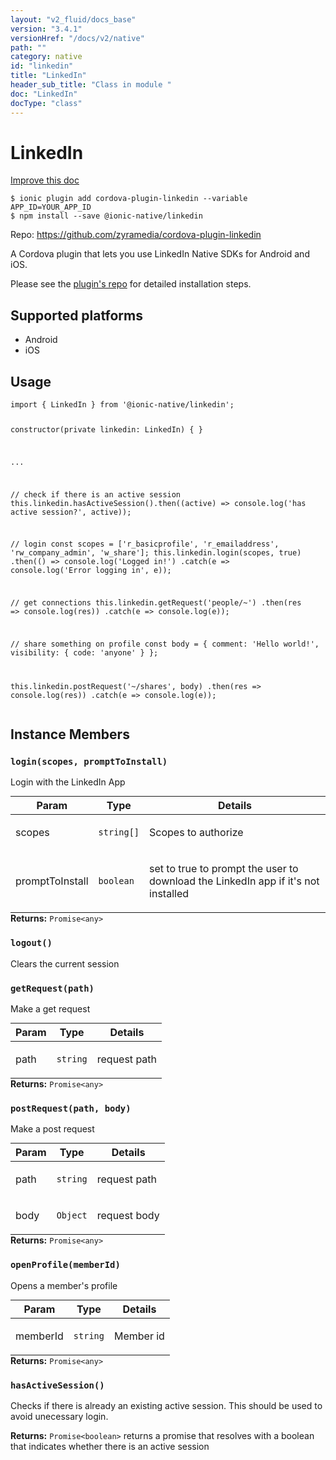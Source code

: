 ```yaml
---
layout: "v2_fluid/docs_base"
version: "3.4.1"
versionHref: "/docs/v2/native"
path: ""
category: native
id: "linkedin"
title: "LinkedIn"
header_sub_title: "Class in module "
doc: "LinkedIn"
docType: "class"
---
```


<h1 class="api-title">LinkedIn</h1>

<a class="improve-v2-docs" href="http://github.com/driftyco/ionic-native/edit/master/src/@ionic-native/plugins/linkedin/index.ts#L3">
  Improve this doc
</a>






<pre><code class="nohighlight">$ ionic plugin add cordova-plugin-linkedin --variable APP_ID=YOUR_APP_ID
$ npm install --save @ionic-native/linkedin
</code></pre>
<p>Repo:
  <a href="https://github.com/zyramedia/cordova-plugin-linkedin">
    https://github.com/zyramedia/cordova-plugin-linkedin
  </a>
</p>


<p>A Cordova plugin that lets you use LinkedIn Native SDKs for Android and iOS.</p>
<p>Please see the <a href="https://github.com/zyramedia/cordova-plugin-linkedin#installation">plugin&#39;s repo</a> for detailed installation steps.</p>




<h2>Supported platforms</h2>
<ul>
  <li>Android</li><li>iOS</li>
</ul>






<h2>Usage</h2>
<pre><code>import { LinkedIn } from &#39;@ionic-native/linkedin&#39;;

constructor(private linkedin: LinkedIn) { }

...

// check if there is an active session
this.linkedin.hasActiveSession().then((active) =&gt; console.log(&#39;has active session?&#39;, active));

// login
const scopes = [&#39;r_basicprofile&#39;, &#39;r_emailaddress&#39;, &#39;rw_company_admin&#39;, &#39;w_share&#39;];
this.linkedin.login(scopes, true)
  .then(() =&gt; console.log(&#39;Logged in!&#39;)
  .catch(e =&gt; console.log(&#39;Error logging in&#39;, e));


// get connections
this.linkedin.getRequest(&#39;people/~&#39;)
  .then(res =&gt; console.log(res))
  .catch(e =&gt; console.log(e));

// share something on profile
const body = {
  comment: &#39;Hello world!&#39;,
  visibility: {
    code: &#39;anyone&#39;
  }
};

this.linkedin.postRequest(&#39;~/shares&#39;, body)
  .then(res =&gt; console.log(res))
  .catch(e =&gt; console.log(e));
</code></pre>








<h2>Instance Members</h2>
<h3><a class="anchor" name="login" href="#login"></a><code>login(scopes,&nbsp;promptToInstall)</code></h3>


Login with the LinkedIn App
<table class="table param-table" style="margin:0;">
  <thead>
  <tr>
    <th>Param</th>
    <th>Type</th>
    <th>Details</th>
  </tr>
  </thead>
  <tbody>
  <tr>
    <td>
      scopes</td>
    <td>
      <code>string[]</code>
    </td>
    <td>
      <p>Scopes to authorize</p>
</td>
  </tr>
  
  <tr>
    <td>
      promptToInstall</td>
    <td>
      <code>boolean</code>
    </td>
    <td>
      <p>set to true to prompt the user to download the LinkedIn app if it&#39;s not installed</p>
</td>
  </tr>
  </tbody>
</table>

<div class="return-value" markdown="1">
  <i class="icon ion-arrow-return-left"></i>
  <b>Returns:</b> <code>Promise&lt;any&gt;</code> 
</div><h3><a class="anchor" name="logout" href="#logout"></a><code>logout()</code></h3>




Clears the current session



<h3><a class="anchor" name="getRequest" href="#getRequest"></a><code>getRequest(path)</code></h3>


Make a get request
<table class="table param-table" style="margin:0;">
  <thead>
  <tr>
    <th>Param</th>
    <th>Type</th>
    <th>Details</th>
  </tr>
  </thead>
  <tbody>
  <tr>
    <td>
      path</td>
    <td>
      <code>string</code>
    </td>
    <td>
      <p>request path</p>
</td>
  </tr>
  </tbody>
</table>

<div class="return-value" markdown="1">
  <i class="icon ion-arrow-return-left"></i>
  <b>Returns:</b> <code>Promise&lt;any&gt;</code> 
</div><h3><a class="anchor" name="postRequest" href="#postRequest"></a><code>postRequest(path,&nbsp;body)</code></h3>


Make a post request
<table class="table param-table" style="margin:0;">
  <thead>
  <tr>
    <th>Param</th>
    <th>Type</th>
    <th>Details</th>
  </tr>
  </thead>
  <tbody>
  <tr>
    <td>
      path</td>
    <td>
      <code>string</code>
    </td>
    <td>
      <p>request path</p>
</td>
  </tr>
  
  <tr>
    <td>
      body</td>
    <td>
      <code>Object</code>
    </td>
    <td>
      <p>request body</p>
</td>
  </tr>
  </tbody>
</table>

<div class="return-value" markdown="1">
  <i class="icon ion-arrow-return-left"></i>
  <b>Returns:</b> <code>Promise&lt;any&gt;</code> 
</div><h3><a class="anchor" name="openProfile" href="#openProfile"></a><code>openProfile(memberId)</code></h3>


Opens a member's profile
<table class="table param-table" style="margin:0;">
  <thead>
  <tr>
    <th>Param</th>
    <th>Type</th>
    <th>Details</th>
  </tr>
  </thead>
  <tbody>
  <tr>
    <td>
      memberId</td>
    <td>
      <code>string</code>
    </td>
    <td>
      <p>Member id</p>
</td>
  </tr>
  </tbody>
</table>

<div class="return-value" markdown="1">
  <i class="icon ion-arrow-return-left"></i>
  <b>Returns:</b> <code>Promise&lt;any&gt;</code> 
</div><h3><a class="anchor" name="hasActiveSession" href="#hasActiveSession"></a><code>hasActiveSession()</code></h3>


Checks if there is already an existing active session. This should be used to avoid unecessary login.


<div class="return-value" markdown="1">
  <i class="icon ion-arrow-return-left"></i>
  <b>Returns:</b> <code>Promise&lt;boolean&gt;</code> returns a promise that resolves with a boolean that indicates whether there is an active session
</div>





